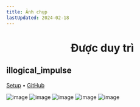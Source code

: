 ```yaml
---
title: Ảnh chụp
lastUpdated: 2024-02-18
---
```


<div align="center">
    <h1>Được duy trì</h1>
</div>

## illogical_impulse
[Setup](../../i-i/01setup)    •    [GitHub](https://github.com/sh1zicus/dots-hyprland)

![image](/dots-hyprland-wiki/screenshots/i-i.1.png)
![image](/dots-hyprland-wiki/screenshots/i-i.2.png)
![image](/dots-hyprland-wiki/screenshots/i-i.3.png)
![image](/dots-hyprland-wiki/screenshots/i-i.4.png)
![image](/dots-hyprland-wiki/screenshots/i-i.5.png)
